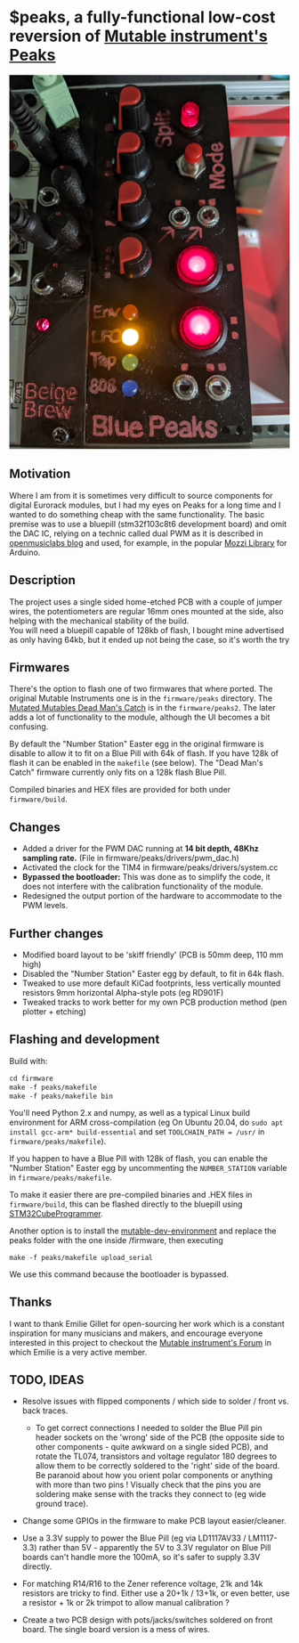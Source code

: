 # $peaks, a fully-functional low-cost reversion of [Mutable instrument's Peaks](https://mutable-instruments.net/modules/peaks/)

![Photo of the finished build](photo.jpg)




## Motivation
Where I am from it is sometimes very difficult to source components for digital Eurorack modules, but I had my eyes on Peaks for a long time and I wanted to do something cheap with the same functionality. The basic premise was to use a bluepill (stm32f103c8t6 development board) and omit the DAC IC, relying on a technic called dual PWM as it is described in [openmusiclabs blog](http://www.openmusiclabs.com/learning/digital/pwm-dac/dual-pwm-circuits/index.html) and used, for example, in the popular [Mozzi Library](https://github.com/sensorium/Mozzi) for Arduino.

## Description
The project uses a single sided home-etched PCB with a couple of jumper wires, the potentiometers are regular 16mm ones mounted at the side, also helping with the mechanical stability of the build. <br>
You will need a bluepill capable of 128kb of flash, I bought mine advertised as only having 64kb, but it ended up not being the case, so it's worth the try

## Firmwares
There's the option to flash one of two firmwares that where ported. The original Mutable Instruments one is in the `firmware/peaks` directory. The [Mutated Mutables Dead Man's Catch](https://github.com/timchurches/Mutated-Mutables/tree/master/peaks) is in the `firmware/peaks2`. The later adds a lot of functionality to the module, although the UI becomes a bit confusing. <br>

By default the "Number Station" Easter egg in the original firmware is disable to allow it to fit on a Blue Pill with 64k of flash. If you have 128k of flash it can be enabled in the `makefile` (see below). The "Dead Man's Catch" firmware currently only fits on a 128k flash Blue Pill.

Compiled binaries and HEX files are provided for both under `firmware/build`.

## Changes
* Added a driver for the PWM DAC running at **14 bit depth, 48Khz sampling rate.** (File in firmware/peaks/drivers/pwm_dac.h)
* Activated the clock for the TIM4 in firmware/peaks/drivers/system.cc
* **Bypassed the bootloader:** This was done as to simplify the code, it does not interfere with the calibration functionality of the module.
* Redesigned the output portion of the hardware to accommodate to the PWM levels.

## Further changes
* Modified board layout to be 'skiff friendly' (PCB is 50mm deep, 110 mm high)
* Disabled the "Number Station" Easter egg by default, to fit in 64k flash.
* Tweaked to use more default KiCad footprints, less vertically mounted resistors 9mm horizontal Alpha-style pots (eg RD901F)
* Tweaked tracks to work better for my own PCB production method (pen plotter + etching)


## Flashing and development
Build with:
```
cd firmware
make -f peaks/makefile
make -f peaks/makefile bin
```

You'll need Python 2.x and numpy, as well as a typical Linux build environment for ARM cross-compilation 
(eg On Ubuntu 20.04, do `sudo apt install gcc-arm* build-essential` and set `TOOLCHAIN_PATH = /usr/` in `firmware/peaks/makefile`).

If you happen to have a Blue Pill with 128k of flash, you can enable the "Number Station" Easter egg by uncommenting the `NUMBER_STATION` variable in `firmware/peaks/makefile`.

To make it easier there are pre-compiled binaries and .HEX files in `firmware/build`, this can be flashed directly to the bluepill using [STM32CubeProgrammer](https://www.st.com/en/development-tools/stm32cubeprog.html).

Another option is to install the [mutable-dev-environment](https://github.com/pichenettes/mutable-dev-environment) and replace the peaks folder with the one inside /firmware, then executing

    make -f peaks/makefile upload_serial

We use this command because the bootloader is bypassed.

## Thanks
I want to thank Emilie Gillet for open-sourcing her work which is a constant inspiration for many musicians and makers, and encourage everyone interested in this project to checkout the [Mutable instrument's Forum](https://forum.mutable-instruments.net/) in which Emilie is a very active member.


## TODO, IDEAS

- Resolve issues with flipped components / which side to solder / front vs. back traces.
  - To get correct connections I needed to solder the Blue Pill pin header sockets on the 'wrong' side of the PCB 
    (the opposite side to other components - quite awkward on a single sided PCB),
    and rotate the TL074, transistors and voltage regulator 180 degrees to allow them to be correctly soldered to 
    the 'right' side of the board. Be paranoid about how you orient polar components or anything with more than two pins ! 
    Visually check that the pins you are soldering make sense with the tracks they connect to (eg wide ground trace).

- Change some GPIOs in the firmware to make PCB layout easier/cleaner.
- Use a 3.3V supply to power the Blue Pill (eg via LD1117AV33 / LM1117-3.3) rather than 5V - apparently the 5V to 3.3V regulator on Blue Pill boards can't handle more the 100mA, so it's safer to supply 3.3V directly.
- For matching R14/R16 to the Zener reference voltage, 21k and 14k resistors are tricky to find. Either use a 20+1k / 13+1k, or even better, use a resistor + 1k or 2k trimpot to allow manual calibration ?
- Create a two PCB design with pots/jacks/switches soldered on front board. The single board version is a mess of wires.